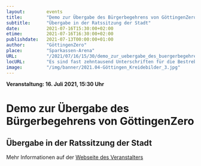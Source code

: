```yaml
---
layout:        events
title:         "Demo zur Übergabe des Bürgerbegehrens von GöttingenZero"
subtitle:      "Übergabe in der Ratssitzung der Stadt"
date:          2021-07-16T15:30:00+02:00
etime:         2021-07-16T16:30:00+02:00
publishdate:   2021-07-13T00:00:00+01:00
author:        "GöttingenZero"
place:         "Sparkassen-Arena"
URL:           "/2021/07/16/15/30/demo_zur_uebergabe_des_buergerbegehrens_von_goettingenzero"
locURL:        "Es sind fast zehntausend Unterschriften für die Bestrebung zusammengekommen, Göttingen bis 2030 klimaneutral zu machen."
image:         "/img/banner/2021.04-Göttingen_Kreidebilder_3.jpg"
---
```


**Veranstaltung: 16. Juli 2021, 15:30 Uhr**

Demo zur Übergabe des Bürgerbegehrens von GöttingenZero
===========

Übergabe in der Ratssitzung der Stadt
-----------

Mehr Informationen auf der [Webseite des
Veranstalters](https://www.goettingen-klimaneutral.de)
